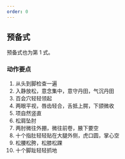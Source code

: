 ```yaml
---
order: 0
---
```


## 预备式

预备式也为第 1 式。

### 动作要点

1. 从头到脚检查一遍
2. 入静放松，意念集中，意守丹田，气沉丹田
3. 百会穴轻轻领起
4. 两眼平视，唇齿轻合，舌抵上腭，下颌微收
5. 项自然竖直
6. 松肩坠肘
7. 两肘微往外掤，微往前卷，腋下要空
8. 十个指肚轻轻贴在大腿外侧，虎口圆，掌心空
9. 松腰松胯，松膝松踝
10. 十个脚趾轻轻抓地
